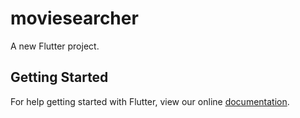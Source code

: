 # moviesearcher

A new Flutter project.

## Getting Started

For help getting started with Flutter, view our online
[documentation](https://flutter.io/).
